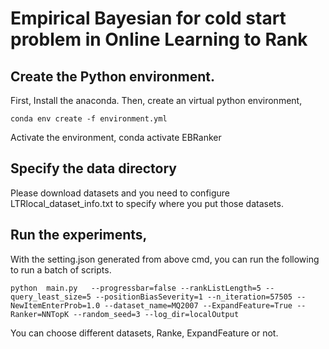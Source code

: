 # Empirical Bayesian for cold start problem in Online Learning to Rank 
## Create the Python environment.
First, Install the anaconda.
Then, create an virtual python environment,

    conda env create -f environment.yml
Activate the environment,
    conda activate EBRanker


## Specify the data directory 
Please download datasets and  you need to configure  LTRlocal_dataset_info.txt to specify where you put those datasets.
## Run the experiments,
With the setting.json generated from above cmd, you can run the following to run a batch of scripts.

    python  main.py   --progressbar=false --rankListLength=5 --query_least_size=5 --positionBiasSeverity=1 --n_iteration=57505 --NewItemEnterProb=1.0 --dataset_name=MQ2007 --ExpandFeature=True --Ranker=NNTopK --random_seed=3 --log_dir=localOutput

You can choose different datasets, Ranke, ExpandFeature or not.
